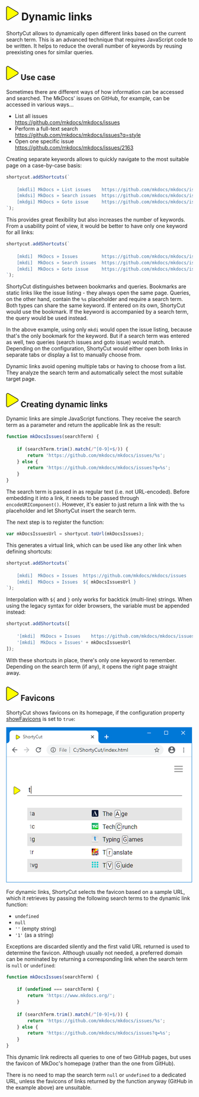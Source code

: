 # ![](img/arrow.svg) Dynamic links

ShortyCut allows to dynamically open different links based on the current search term. This is an advanced technique that requires JavaScript code to be written. It helps to reduce the overall number of keywords by reusing preexisting ones for similar queries.

## ![](img/arrow.svg) Use case

Sometimes there are different ways of how information can be accessed and searched. The MkDocs' issues on GitHub, for example, can be accessed in various ways...

- List all issues<br>
  <https://github.com/mkdocs/mkdocs/issues>
- Perform a full-text search<br>
  <https://github.com/mkdocs/mkdocs/issues?q=style>
- Open one specific issue<br>
  <https://github.com/mkdocs/mkdocs/issues/2163>

Creating separate keywords allows to quickly navigate to the most suitable page on a case-by-case basis:

```javascript
shortycut.addShortcuts(`

    [mkdli] MkDocs » List issues    https://github.com/mkdocs/mkdocs/issues
    [mkdsi] MkDocs » Search issues  https://github.com/mkdocs/mkdocs/issues?q=%s
    [mkdgi] MkDocs » Goto issue     https://github.com/mkdocs/mkdocs/issues/%s
`);
```

This provides great flexibility but also increases the number of keywords. From a usability point of view, it would be better to have only one keyword for all links:

```javascript
shortycut.addShortcuts(`

    [mkdi]  MkDocs » Issues         https://github.com/mkdocs/mkdocs/issues
    [mkdi]  MkDocs » Search issues  https://github.com/mkdocs/mkdocs/issues?q=%s
    [mkdi]  MkDocs » Goto issue     https://github.com/mkdocs/mkdocs/issues/%s
`);
```

ShortyCut distinguishes between bookmarks and queries. Bookmarks are static links like the issue listing - they always open the same page. Queries, on the other hand, contain the `%s` placeholder and require a search term. Both types can share the same keyword. If entered on its own, ShortyCut would use the bookmark. If the keyword is accompanied by a search term, the query would be used instead.

In the above example, using only `mkdi` would open the issue listing, because that's the only bookmark for the keyword. But if a search term was entered as well, two queries (search issues and goto issue) would match. Depending on the configuration, ShortyCut would either open both links in separate tabs or display a list to manually choose from.

Dynamic links avoid opening multiple tabs or having to choose from a list. They analyze the search term and automatically select the most suitable target page.

## ![](img/arrow.svg) Creating dynamic links

Dynamic links are simple JavaScript functions. They receive the search term as a parameter and return the applicable link as the result:

```javascript
function mkDocsIssues(searchTerm) {

    if (searchTerm.trim().match(/^[0-9]+$/)) {
        return 'https://github.com/mkdocs/mkdocs/issues/%s';
    } else {
        return 'https://github.com/mkdocs/mkdocs/issues?q=%s';
    }
}
```

The search term is passed in as regular text (i.e. not URL-encoded). Before embedding it into a link, it needs to be passed through `encodeURIComponent()`. However, it's easier to just return a link with the `%s` placeholder and let ShortyCut insert the search term.

The next step is to register the function:

```javascript
var mkDocsIssuesUrl = shortycut.toUrl(mkDocsIssues);
```

This generates a virtual link, which can be used like any other link when defining shortcuts:

```javascript
shortycut.addShortcuts(`

    [mkdi]  MkDocs » Issues  https://github.com/mkdocs/mkdocs/issues
    [mkdi]  MkDocs » Issues  ${ mkDocsIssuesUrl }
`);
```

Interpolation with `${` and `}` only works for backtick (multi-line) strings. When using the legacy syntax for older browsers, the variable must be appended instead:

```javascript
shortycut.addShortcuts([

    '[mkdi]  MkDocs » Issues    https://github.com/mkdocs/mkdocs/issues',
    '[mkdi]  MkDocs » Issues' + mkDocsIssuesUrl
]);
```

With these shortcuts in place, there's only one keyword to remember. Depending on the search term (if any), it opens the right page straight away.

## ![](img/arrow.svg) Favicons

ShortyCut shows favicons on its homepage, if the configuration property [showFavicons](configuration.md#homepagesuggestionsshowfavicons) is set to `true`:

![](img/favicons-suggestions.png)

For dynamic links, ShortyCut selects the favicon based on a sample URL, which it retrieves by passing the following search terms to the dynamic link function:

- `undefined`
- `null`
- `''` (empty string)
- `'1'` (as a string)

Exceptions are discarded silently and the first valid URL returned is used to determine the favicon. Although usually not needed, a preferred domain can be nominated by returning a corresponding link when the search term is `null` or `undefined`:

```javascript
function mkDocsIssues(searchTerm) {

    if (undefined === searchTerm) {
        return 'https://www.mkdocs.org/';
    }

    if (searchTerm.trim().match(/^[0-9]+$/)) {
        return 'https://github.com/mkdocs/mkdocs/issues/%s';
    } else {
        return 'https://github.com/mkdocs/mkdocs/issues?q=%s';
    }
}
```

This dynamic link redirects all queries to one of two GitHub pages, but uses the favicon of MkDoc's homepage (rather than the one from GitHub).

There is no need to map the search term `null` or `undefined` to a dedicated URL, unless the favicons of links returned by the function anyway (GitHub in the example above) are unsuitable.
